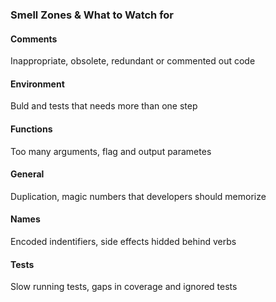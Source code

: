 ### Smell Zones & What to Watch for
#### Comments 
Inappropriate, obsolete, redundant or commented out code
#### Environment
Buld and tests that needs more than one step
#### Functions
Too many arguments, flag and output parametes
#### General
Duplication, magic numbers that developers should memorize
#### Names
Encoded indentifiers, side effects hidded behind verbs
#### Tests
Slow running tests, gaps in coverage and ignored tests
